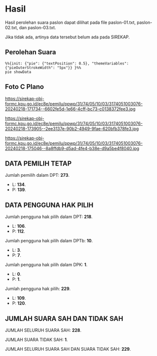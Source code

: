 # Hasil

Hasil perolehan suara paslon dapat dilihat pada file paslon-01.txt, paslon-02.txt, dan paslon-03.txt.

Jika tidak ada, artinya data tersebut belum ada pada SIREKAP.

## Perolehan Suara


```mermaid
%%{init: {"pie": {"textPosition": 0.5}, "themeVariables": {"pieOuterStrokeWidth": "5px"}} }%%
pie showData
```
## Foto C Plano

https://sirekap-obj-formc.kpu.go.id/ec8e/pemilu/ppwp/31/74/05/10/03/3174051003076-20240218-171734--6602fe5d-1e66-4cff-bc73-c0138372fee3.jpg

https://sirekap-obj-formc.kpu.go.id/ec8e/pemilu/ppwp/31/74/05/10/03/3174051003076-20240218-173905--2ee3137e-90b2-4949-9fae-620bfb378fe3.jpg

https://sirekap-obj-formc.kpu.go.id/ec8e/pemilu/ppwp/31/74/05/10/03/3174051003076-20240218-175046--8a8ffdb9-d5ad-4fe4-b38e-d9a5be4f8040.jpg

## DATA PEMILIH TETAP

Jumlah pemilih dalam DPT: **273**.
 * L: **134**.
 * P: **139**.

## DATA PENGGUNA HAK PILIH

Jumlah pengguna hak pilih dalam DPT: **218**.
 * L: **106**.
 * P: **112**.

Jumlah pengguna hak pilih dalam DPTb: **10**.
 * L: **3**.
 * P: **7**.

Jumlah pengguna hak pilih dalam DPK: **1**.
 * L: **0**.
 * P: **1**.

Jumlah pengguna hak pilih: **229**.
 * L: **109**.
 * P: **120**.

## JUMLAH SUARA SAH DAN TIDAK SAH

JUMLAH SELURUH SUARA SAH: **228**.

JUMLAH SUARA TIDAK SAH: **1**.

JUMLAH SELURUH SUARA SAH DAN SUARA TIDAK SAH: **229**.
